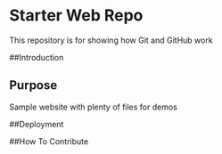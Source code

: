 # Starter Web Repo

This repository is for showing how Git and GitHub work

##Introduction

## Purpose

Sample website with plenty of files for demos

##Deployment

##How To Contribute
